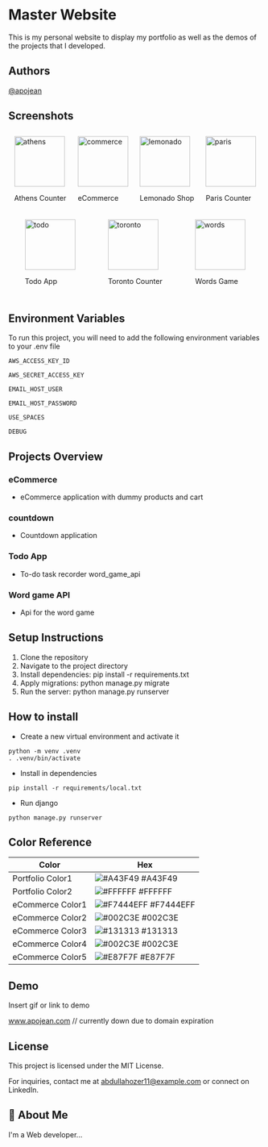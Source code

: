 # Master Website

This is my personal website to display my portfolio as well as the demos of the projects that I developed.

## Authors

 [@apojean](https://www.github.com/abdullahozer11)

## Screenshots

<div style="display: flex; flex-direction: row; flex-wrap: wrap; justify-content: space-around;">
<div style="margin: 10px;">
<img src="https://i.ibb.co/MVN4Vrx/athens.webp" alt="athens" width="100">
  <p>Athens Counter</p>
</div>

<div style="margin: 10px;">
<img src="https://i.ibb.co/92Dm5MK/commerce.webp" alt="commerce" width="100">
  <p>eCommerce</p>
</div>

<div style="margin: 10px;">
<img src="https://i.ibb.co/tBDF2rk/lemonado.webp" alt="lemonado" width="100">
  <p>Lemonado Shop</p>
</div>

<div style="margin: 10px;">
<img src="https://i.ibb.co/K5QS1P4/paris.webp" alt="paris" width="100">
  <p>Paris Counter</p>
</div>

<div style="margin: 10px;">
<img src="https://i.ibb.co/f02KRht/todo.webp" alt="todo" width="100">
  <p>Todo App</p>
</div>

<div style="margin: 10px;">
<img src="https://i.ibb.co/nbQz2Q1/toronto.webp" alt="toronto" width="100">
  <p>Toronto Counter</p>
</div>

<div style="margin: 10px;">
<img src="https://i.ibb.co/g3C2sSQ/words.webp" alt="words" width="100">
  <p>Words Game</p>
</div>

</div>

## Environment Variables

To run this project, you will need to add the following environment variables to your .env file

`AWS_ACCESS_KEY_ID`

`AWS_SECRET_ACCESS_KEY`

`EMAIL_HOST_USER`

`EMAIL_HOST_PASSWORD`

`USE_SPACES`

`DEBUG`

## Projects Overview

### eCommerce
- eCommerce application with dummy products and cart

### countdown
- Countdown application

### Todo App
- To-do task recorder
word_game_api

### Word game API
- Api for the word game

## Setup Instructions
   1. Clone the repository
   2. Navigate to the project directory
   3. Install dependencies: pip install -r requirements.txt
   4. Apply migrations: python manage.py migrate
   5. Run the server: python manage.py runserver

## How to install

- Create a new virtual environment and activate it

```
python -m venv .venv
. .venv/bin/activate
```

- Install in dependencies

```
pip install -r requirements/local.txt
```

- Run django

```
python manage.py runserver
```

## Color Reference

| Color             | Hex                                                                |
| ----------------- | ------------------------------------------------------------------ |
| Portfolio Color1 | ![#A43F49](https://via.placeholder.com/10/A43F49?text=+) #A43F49 |
| Portfolio Color2 | ![#FFFFFF](https://via.placeholder.com/10/FFFFFF?text=+) #FFFFFF |
| eCommerce Color1 | ![#F7444EFF](https://via.placeholder.com/10/F7444EFF?text=+) #F7444EFF |
| eCommerce Color2 | ![#002C3E](https://via.placeholder.com/10/002C3E?text=+) #002C3E |
| eCommerce Color3 | ![#131313](https://via.placeholder.com/10/131313?text=+) #131313 |
| eCommerce Color4 | ![#002C3E](https://via.placeholder.com/10/002C3E?text=+) #002C3E |
| eCommerce Color5 | ![#E87F7F](https://via.placeholder.com/10/E87F7F?text=+) #E87F7F |

## Demo

Insert gif or link to demo

www.apojean.com // currently down due to domain expiration

## License
This project is licensed under the MIT License.

For inquiries, contact me at abdullahozer11@example.com or connect on LinkedIn.

## 🚀 About Me
I'm a Web developer...
